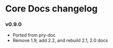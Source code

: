 Core Docs changelog
===================

### v0.9.0

* Ported from pry-doc
* Remove 1.9, add 2.2, and rebuild 2.1, 2.0 docs

